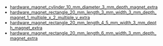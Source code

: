 * [hardware_magnet_cylinder_10_mm_diameter_3_mm_depth_magnet_extra](hardware_magnet_cylinder_10_mm_diameter_3_mm_depth_magnet_extra)
* [hardware_magnet_rectangle_20_mm_length_3_mm_width_3_mm_depth_magnet_1_multiple_x_2_multiple_y_extra](hardware_magnet_rectangle_20_mm_length_3_mm_width_3_mm_depth_magnet_1_multiple_x_2_multiple_y_extra)
* [hardware_magnet_rectangle_20_mm_length_4_5_mm_width_3_mm_depth_magnet_extra](hardware_magnet_rectangle_20_mm_length_4_5_mm_width_3_mm_depth_magnet_extra)
* [hardware_magnet_rectangle_20_mm_length_6_mm_width_3_mm_depth_magnet_extra](hardware_magnet_rectangle_20_mm_length_6_mm_width_3_mm_depth_magnet_extra)
